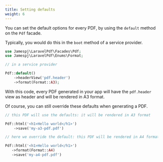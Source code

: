 ```yaml
---
title: Setting defaults
weight: 6
---
```


You can set the default options for every PDF, by using the `default` method on the `Pdf` facade.

Typically, you would do this in the `boot` method of a service provider.

```php
use Jamespj\LaravelPdf\Facades\Pdf;
use Jamespj\LaravelPdf\Enums\Format;

// in a service provider

Pdf::default()
    ->headerView('pdf.header')
    ->format(Format::A3);
```

With this code, every PDF generated in your app will have the `pdf.header` view as header and will be rendered in A3 format.

Of course, you can still override these defaults when generating a PDF.

```php
// this PDF will use the defaults: it will be rendered in A3 format

Pdf::html('<h1>Hello world</h1>')
    ->save('my-a3-pdf.pdf')

// here we override the default: this PDF will be rendered in A4 format

Pdf::html('<h1>Hello world</h1>')
   ->format(Format::A4)
   ->save('my-a4-pdf.pdf')
```

